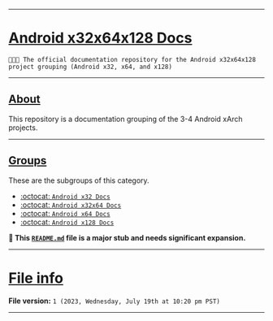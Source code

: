 
***

# [Android x32x64x128 Docs](#Android-x32x64x128-Docs)

`🤖️📱️📖️ The official documentation repository for the Android x32x64x128 project grouping (Android x32, x64, and x128)`

***

## [About](#About)

This repository is a documentation grouping of the 3-4 Android xArch projects.

***

## [Groups](#Groups)

These are the subgroups of this category.

- [:octocat: `Android x32 Docs`](https://github.com/seanpm2001/Android-x32_Docs/)
- [:octocat: `Android x32x64 Docs`](https://github.com/seanpm2001/Android-x32x64_Docs/)
- [:octocat: `Android x64 Docs`](https://github.com/seanpm2001/Android-x64_Docs/)
- [:octocat: `Android x128 Docs`](https://github.com/seanpm2001/Android-x128_Docs/)

**🌱️ This [`README.md`](/README.md) file is a major stub and needs significant expansion.**

***

# [File info](#File-info)

**File version:** `1 (2023, Wednesday, July 19th at 10:20 pm PST)`

***
